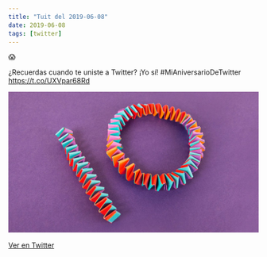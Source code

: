 ```yaml
---
title: "Tuit del 2019-06-08"
date: 2019-06-08
tags: [twitter]
---
```


😱



¿Recuerdas cuando te uniste a Twitter? ¡Yo sí! #MiAniversarioDeTwitter https://t.co/UXVpar68Rd

![Imagen](/assets/images/1137293902770253825-D8h6xdEWwAAFJKd.jpg)

[Ver en Twitter](https://twitter.com/i/web/status/1137293902770253825)
